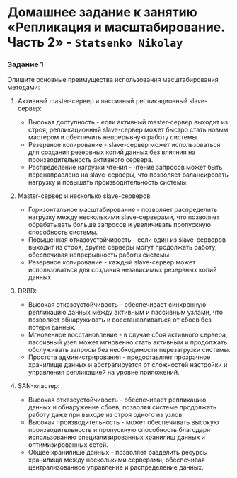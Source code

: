 # Домашнее задание к занятию «Репликация и масштабирование. Часть 2» - `Statsenko Nikolay`

### Задание 1

Опишите основные преимущества использования масштабирования методами:

1) Активный master-сервер и пассивный репликационный slave-сервер:
   - Высокая доступность - если активный master-сервер выходит из строя, репликационный slave-сервер может быстро стать новым мастером и обеспечить непрерывную работу системы.
   - Резервное копирование - slave-сервер может использоваться для создания резервных копий данных без влияния на производительность активного сервера.
   - Распределение нагрузки чтения - чтение запросов может быть перенаправлено на slave-серверы, что позволяет балансировать нагрузку и повышать производительность системы.

2) Master-сервер и несколько slave-серверов:
   - Горизонтальное масштабирование - позволяет распределить нагрузку между несколькими slave-серверами, что позволяет обрабатывать больше запросов и увеличивать пропускную способность системы.
   - Повышенная отказоустойчивость - если один из slave-серверов выходит из строя, другие серверы могут продолжать работу, обеспечивая непрерывность работы системы.
   - Резервное копирование - каждый slave-сервер может использоваться для создания независимых резервных копий данных.

3) DRBD:
   - Высокая отказоустойчивость - обеспечивает синхронную репликацию данных между активным и пассивным узлами, что позволяет обнаруживать и восстанавливаться от сбоев без потери данных.
   - Мгновенное восстановление - в случае сбоя активного сервера, пассивный узел может мгновенно стать активным и продолжать обслуживать запросы без необходимости перезагрузки системы.
   - Простота администрирования - предоставляет прозрачное хранилище данных и абстрагируется от сложностей настройки и управления репликацией на уровне приложений.

4) SAN-кластер:
   - Высокая отказоустойчивость - обеспечивает репликацию данных и обнаружение сбоев, позволяя системе продолжать работу даже при выходе из строя одного из узлов.
   - Высокая производительность - может обеспечивать высокую производительность и пропускную способность благодаря использованию специализированных хранилищ данных и оптимизированных сетей.
   - Общее хранилище данных - позволяет разделить ресурсы хранилища между несколькими серверами, обеспечивая централизованное управление и распределение данных.

